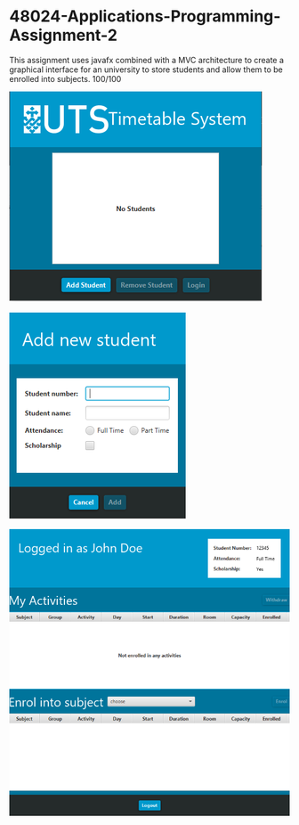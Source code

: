 # 48024-Applications-Programming-Assignment-2
This assignment uses javafx combined with a MVC architecture to create a graphical interface for an university to store students and allow them to be enrolled into subjects.
100/100

![alt text](https://github.com/ImysticZ/48024-Applications-Programming-Assignment-2/blob/main/images/1.PNG?raw=true)

![alt text](https://github.com/ImysticZ/48024-Applications-Programming-Assignment-2/blob/main/images/2.PNG?raw=true)

![alt text](https://github.com/ImysticZ/48024-Applications-Programming-Assignment-2/blob/main/images/3.PNG?raw=true)

